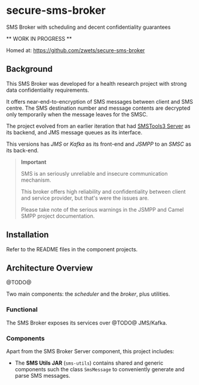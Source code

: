 # secure-sms-broker

SMS Broker with scheduling and decent confidentiality guarantees

** WORK IN PROGRESS **

Homed at: https://github.com/zwets/secure-sms-broker


## Background

This SMS Broker was developed for a health research project with strong
data confidentiality requirements.

It offers near-end-to-encryption of SMS messages between client and SMS
centre.  The SMS destination number and message contents are decrypted 
only temporarily when the message leaves for the SMSC.

The project evolved from an earlier iteration that had
[SMSTools3 Server](https://git.kcri.it/sms/smstools-resources) as its
backend, and JMS message queues as its interface.

This versions has *JMS* or *Kafka* as its front-end and *JSMPP* to an
*SMSC* as its back-end.

> **Important**
>
> SMS is an seriously unreliable and insecure communication mechanism.
>
> This broker offers high reliability and confidentiality between client
> and service provider, but that's were the issues are.
>
> Please take note of the serious warnings in the JSMPP and Camel SMPP
> project documentation.

## Installation

Refer to the README files in the component projects.

## Architecture Overview

@TODO@

Two main components: the _scheduler_ and the _broker_, plus utilities.

### Functional

The SMS Broker exposes its services over @TODO@ JMS/Kafka.

### Components

Apart from the SMS Broker Server component, this project includes:

* The **SMS Utils JAR** (`sms-utils`) contains shared and generic components
  such the class `SmsMessage` to conveniently generate and parse SMS messages.

